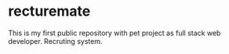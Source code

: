 # recturemate
This is my first public repository with pet project as full stack web developer. Recruting system.
